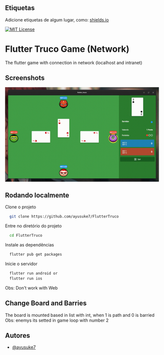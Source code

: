 ## Etiquetas

Adicione etiquetas de algum lugar, como: [shields.io](https://shields.io/)

[![MIT License](https://img.shields.io/badge/License-MIT-green.svg)](https://choosealicense.com/licenses/mit/)

# Flutter Truco Game (Network)

The flutter game with connection in network (localhost and intranet)

## Screenshots

![App Screenshot](./.github/capture.gif)

## Rodando localmente

Clone o projeto

```bash
  git clone https://github.com/ayusuke7/FlutterTruco
```

Entre no diretório do projeto

```bash
  cd FlutterTruco
```

Instale as dependências

```bash
  flutter pub get packages
```

Inicie o servidor

```bash
  flutter run android or
  flutter run ios
```

Obs: Don't work with Web

## Change Board and Barries

The board is mounted based in list with int, when 1 is path and 0 is barried
Obs: enemys its setted in game loop with number 2

## Autores

- [@ayusuke7](https://github.com/ayusuke7)
